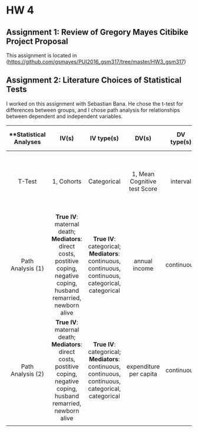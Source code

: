 # HW 4

## Assignment 1: Review of Gregory Mayes Citibike Project Proposal
This assignment is located in (https://github.com/gsmayes/PUI2016_gsm317/tree/master/HW3_gsm317)

## Assignment 2: Literature Choices of Statistical Tests
I worked on this assignment with Sebastian Bana. He chose the t-test for differences between groups, and I chose path analysis for relationships between dependent and independent variables. 

| **Statistical Analyses      | IV(s)    | IV type(s)  | DV(s)  | DV type(s)  | Control Var  | Control Var type |  Question to be answered | _H0_ | alpha | link to paper** |
|:--------------:|:--------------:|:------:|:---------:|:-----------:|:-----------:|:------------:|:------------------:|:-------:|:---------:|:---------|
T-Test	|  1, Cohorts | Categorical | 1, Mean Cognitive test Score| interval | n/a | n/a | Does Cognitive Function Increase across generations for healthy elder? | Mean Score in Cohort 01- <= Mean Score in Cohort 91- | 0.05 | http://journals.plos.org/plosone/article?id=10.1371/journal.pone.0078646 |
Path Analysis (1)  |  **True IV**: maternal death; **Mediators**: direct costs, postitive coping, negative coping, husband remarried, newborn alive | **True IV**: categorical; **Mediators**: continuous, continuous, continuous, categorical, categorical | annual income | continuous | n/a | n/a | How does maternal death impact household economy? | Maternal death has no affect on the family's income    |     | [Impact of Maternal Death on Household Economy in Rural China: A Prospective Path Analysis] (http://journals.plos.org/plosone/article?id=10.1371/journal.pone.0134756) |
Path Analysis (2)  |  **True IV**: maternal death; **Mediators**: direct costs, postitive coping, negative coping, husband remarried, newborn alive | **True IV**: categorical; **Mediators**: continuous, continuous, continuous, categorical, categorical | expenditure per capita | continuous | n/a | n/a | How does maternal death impact household economy? | Maternal death has no affect on the family's expenditure per capita  |     | [Impact of Maternal Death on Household Economy in Rural China: A Prospective Path Analysis] (http://journals.plos.org/plosone/article?id=10.1371/journal.pone.0134756) |
 |||||||||||||||||||||
